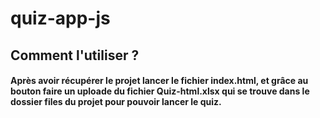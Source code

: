 # quiz-app-js
## Comment l'utiliser ?

#### Après avoir récupérer le projet lancer le fichier index.html, et grâce au bouton faire un uploade du fichier Quiz-html.xlsx qui se trouve dans le dossier files du projet pour pouvoir lancer le quiz.



